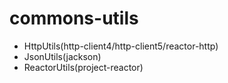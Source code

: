 # commons-utils

- HttpUtils(http-client4/http-client5/reactor-http)
- JsonUtils(jackson)
- ReactorUtils(project-reactor)